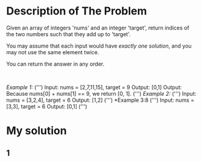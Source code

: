 # Description of The Problem

Given an array of integers 'nums' and an integer 'target', return indices of the two numbers such that they add up to 'target'.

You may assume that each input would have *exactly one solution*, and you may not use the same element twice.

You can return the answer in any order.

 

*Example 1:*
(''')
Input: nums = [2,7,11,15], target = 9
Output: [0,1]
Output: Because nums[0] + nums[1] == 9, we return [0, 1].
(''')
*Example 2:*
(''')
Input: nums = [3,2,4], target = 6
Output: [1,2]
(''')
*Example 3:8
(''')
Input: nums = [3,3], target = 6
Output: [0,1]
(''')

# My solution
## 1
